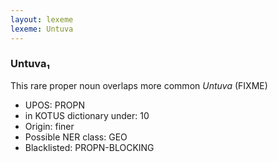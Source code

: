 ```yaml
---
layout: lexeme
lexeme: Untuva
---
```


###  Untuva₁

This rare proper noun overlaps more common *Untuva* (FIXME)
* UPOS:  PROPN
* in KOTUS dictionary under:  10
* Origin:  finer
* Possible NER class:  GEO
* Blacklisted:  PROPN-BLOCKING

